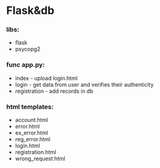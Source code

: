 # Flask&db #  
### libs: ###   
* flask   
* psycopg2    
  
### func app.py: ###    
* index - upload login.html   
* login - get data from user and verifies their authenticity    
* registration - add records in db    
### html templates: ###   
* account.html    
* error.html    
* ex_error.html   
* reg_error.html    
* login.html    
* registration.html   
* wrong_request.html    
